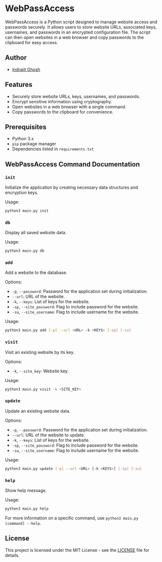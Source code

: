 # WebPassAccess

WebPassAccess is a Python script designed to manage website access and passwords securely. It allows users to store website URLs, associated keys, usernames, and passwords in an encrypted configuration file. The script can then open websites in a web browser and copy passwords to the clipboard for easy access.

## Author
- [Indrajit Ghosh](https://github.com/indrajit912)


## Features

- Securely store website URLs, keys, usernames, and passwords.
- Encrypt sensitive information using cryptography.
- Open websites in a web browser with a single command.
- Copy passwords to the clipboard for convenience.

## Prerequisites

- Python 3.x
- `pip` package manager
- Dependencies listed in `requirements.txt`


## WebPassAccess Command Documentation

### `init`
Initialize the application by creating necessary data structures and encryption keys.

Usage:
```bash
python3 main.py init
```


### `db`
Display all saved website data.

Usage:

```bash
python3 main.py db
```


### `add`
Add a website to the database.

Options:
- `-p`, `--password`: Password for the application set during initialization.
- `--url`: URL of the website.
- `-k`, `--keys`: List of keys for the website.
- `-sp`, `--site_password`: Flag to include password for the website.
- `-su`, `--site_username`: Flag to include username for the website.

Usage:
```bash
python3 main.py add [-p] --url <URL> -k <KEYS> [-sp] [-su]
```


### `visit`
Visit an existing website by its key.

Options:
- `-k`, `--site_key`: Website key.

Usage:
```bash
python3 main.py visit -k <SITE_KEY>
```


### `update`
Update an existing website data.

Options:
- `-p`, `--password`: Password for the application set during initialization.
- `--url`: URL of the website to update.
- `-k`, `--keys`: List of keys for the website.
- `-sp`, `--site_password`: Flag to include password for the website.
- `-su`, `--site_username`: Flag to include username for the website.

Usage:
```bash
python3 main.py update [-p] --url <URL> [-k <KEYS>] [-sp] [-su]
```


### `help`
Show help message.

Usage:
```bash
python3 main.py help
```

For more information on a specific command, use ```python3 main.py [command] --help```.



## License
This project is licensed under the MIT License - see the [LICENSE](./LICENSE) file for details.

